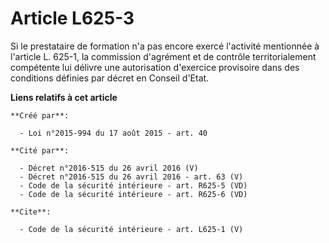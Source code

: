 # Article L625-3

Si le prestataire de formation n'a pas encore exercé l'activité mentionnée à l'article L. 625-1, la commission d'agrément et
de contrôle territorialement compétente lui délivre une autorisation d'exercice provisoire dans des conditions définies par
décret en Conseil d'Etat.

**Liens relatifs à cet article**

	**Créé par**:

	  - Loi n°2015-994 du 17 août 2015 - art. 40

	**Cité par**:

	  - Décret n°2016-515 du 26 avril 2016 (V)
	  - Décret n°2016-515 du 26 avril 2016 - art. 63 (V)
	  - Code de la sécurité intérieure - art. R625-5 (VD)
	  - Code de la sécurité intérieure - art. R625-6 (VD)

	**Cite**:

	  - Code de la sécurité intérieure - art. L625-1 (V)
